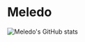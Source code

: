 # Meledo

![Meledo's GitHub stats](https://github-readme-stats.vercel.app/api?username=MeledoJames&theme=rose_pine&show_icons=true)

